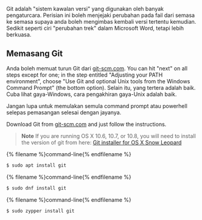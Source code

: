 Git adalah "sistem kawalan versi" yang digunakan oleh banyak pengaturcara. Perisian ini boleh menjejaki perubahan pada fail dari semasa ke semasa supaya anda boleh mengimbas kembali versi tertentu kemudian. Sedikit seperti ciri "perubahan trek" dalam Microsoft Word, tetapi lebih berkuasa.

## Memasang Git

<!--sec data-title="Installing Git: Windows" data-id="git_install_windows"
data-collapse=true ces-->

Anda boleh memuat turun Git dari [git-scm.com](https://git-scm.com/). You can hit "next" on all steps except for one; in the step entitled "Adjusting your PATH environment", choose "Use Git and optional Unix tools from the Windows Command Prompt" (the bottom option). Selain itu, yang tertera adalah baik. Cuba lihat gaya-Windows, cara pengakhiran gaya-Unix adalah baik.

Jangan lupa untuk memulakan semula command prompt atau powerhell selepas pemasangan selesai dengan jayanya. <!--endsec-->

<!--sec data-title="Installing Git: OS X" data-id="git_install_OSX"
data-collapse=true ces-->

Download Git from [git-scm.com](https://git-scm.com/) and just follow the instructions.

> **Note** If you are running OS X 10.6, 10.7, or 10.8, you will need to install the version of git from here: [Git installer for OS X Snow Leopard](https://sourceforge.net/projects/git-osx-installer/files/git-2.3.5-intel-universal-snow-leopard.dmg/download)

<!--endsec-->

<!--sec data-title="Installing Git: Debian or Ubuntu" data-id="git_install_debian_ubuntu"
data-collapse=true ces-->

{% filename %}command-line{% endfilename %}

```bash
$ sudo apt install git
```

<!--endsec-->

<!--sec data-title="Installing Git: Fedora" data-id="git_install_fedora"
data-collapse=true ces-->

{% filename %}command-line{% endfilename %}

```bash
$ sudo dnf install git
```

<!--endsec-->

<!--sec data-title="Installing Git: openSUSE" data-id="git_install_openSUSE"
data-collapse=true ces-->

{% filename %}command-line{% endfilename %}

```bash
$ sudo zypper install git
```

<!--endsec-->